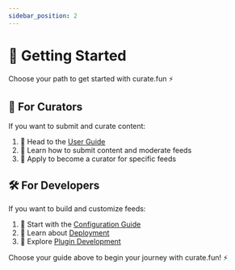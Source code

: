 ```yaml
---
sidebar_position: 2
---
```


# 🚀 Getting Started

Choose your path to get started with curate.fun ⚡

## 👥 For Curators

If you want to submit and curate content:

1. 🎯 Head to the [User Guide](./user-guides/curation)
2. 🔗 Learn how to submit content and moderate feeds
3. 🌟 Apply to become a curator for specific feeds

## 🛠️ For Developers

If you want to build and customize feeds:

1. 📖 Start with the [Configuration Guide](./developers/configuration.md)
2. 🚀 Learn about [Deployment](./developers/deployment.md)
3. 🔌 Explore [Plugin Development](./developers/plugins.md)

Choose your guide above to begin your journey with curate.fun! ⚡
